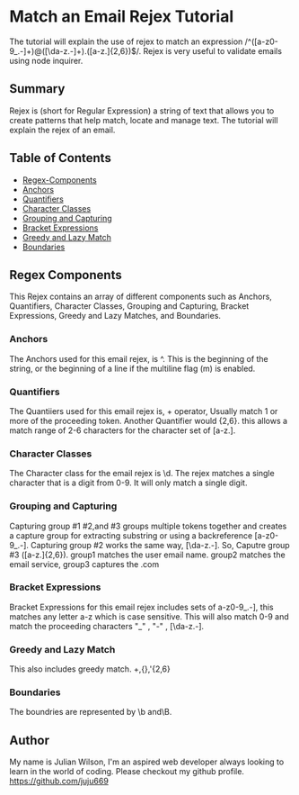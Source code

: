 # Match an Email Rejex Tutorial
The tutorial will explain the use of rejex to match an expression /^([a-z0-9_\.-]+)@([\da-z\.-]+)\.([a-z\.]{2,6})$/. Rejex is very useful to validate emails using node inquirer. 

## Summary
Rejex is (short for Regular Expression) a string of text that allows you to create patterns that help match, locate and manage text. The tutorial will explain the rejex of an email. 

## Table of Contents
- [Regex-Components](#rejex-components)
- [Anchors](#anchors)
- [Quantifiers](#quantifiers)
- [Character Classes](#character-classes)
- [Grouping and Capturing](#grouping-and-capturing)
- [Bracket Expressions](#bracket-expressions)
- [Greedy and Lazy Match](#greedy-and-lazy-match)
- [Boundaries](#boundaries)

## Regex Components
This Rejex contains an array of different components such as Anchors, Quantifiers, Character Classes, Grouping and Capturing, Bracket Expressions, Greedy and Lazy Matches, and Boundaries.

### Anchors
The Anchors used for this email rejex, is ^. This is the beginning of the string, or the beginning of a line if the multiline flag (m) is enabled.

### Quantifiers
The Quantiiers used for this email rejex is, + operator, Usually match 1 or more of the proceeding token. Another Quantifier would {2,6}. this allows a match range of 2-6 characters for the character set of [a-z\.].

### Character Classes
The Character class for the email rejex is \d. The rejex matches a single character that is a digit from 0-9. It will only match a single digit. 

### Grouping and Capturing
Capturing group #1 #2,and #3 groups multiple tokens together and creates a capture group for extracting substring or using a backreference
[a-z0-9_\.-]. Capturing group #2 works the same way, [\da-z\.-]. So, Caputre group #3 ([a-z\.]{2,6}).
group1 matches the user email name. group2 matches the email service, group3 captures the .com

### Bracket Expressions
Bracket Expressions for this email rejex includes sets of a-z0-9_\.-], this matches any letter a-z which is case sensitive. This will also match 0-9 and match the proceeding characters "_" , "-" , [\da-z\.-].

### Greedy and Lazy Match
This also includes greedy match.
+,{},'{2,6}

### Boundaries
The boundries are represented by \b and\B.


## Author
My name is Julian Wilson, I'm an aspired web developer always looking to learn in the world of coding. Please checkout my github profile. https://github.com/juju669





